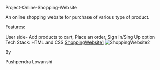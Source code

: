 Project-Online-Shopping-Website


An online shopping website for purchase of various type of product.

Features:

User side- Add products to cart, Place an order, Sign In/Sing Up option
Tech Stack: HTML and CSS
[ShoppingWebsite1](https://user-images.githubusercontent.com/80954470/127031228-aaa8007e-6b28-470f-83f4-16ef4c865524.png)
![ShoppingWebsite2](https://user-images.githubusercontent.com/80954470/127031280-cdd67ce1-7a24-4200-bc15-67dbea6668fc.png)
 
 
By

Pushpendra Lowanshi
